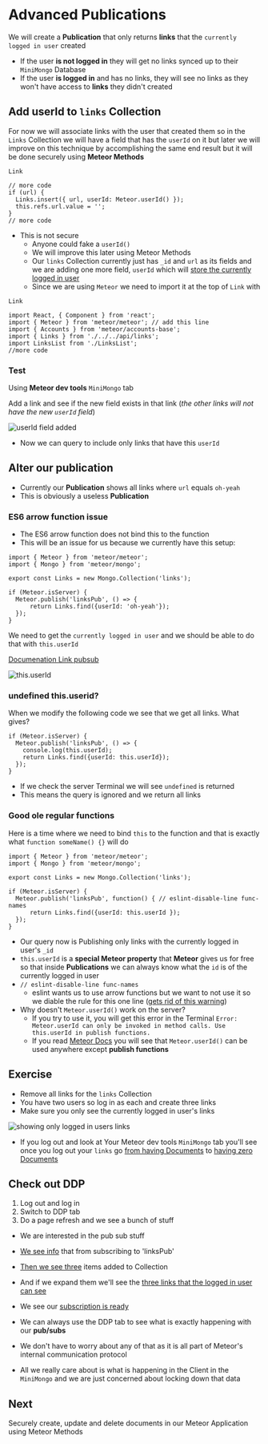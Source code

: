 # Advanced Publications
We will create a **Publication** that only returns **links** that the `currently logged in user` created

* If the user **is not logged in** they will get no links synced up to their `MiniMongo` Database
* If the user **is logged in** and has no links, they will see no links as they won't have access to **links** they didn't created

## Add userId to `links` Collection
For now we will associate links with the user that created them so in the `Links` Collection we will have a field that has the `userId` on it but later we will improve on this technique by accomplishing the same end result but it will be done securely using **Meteor Methods**

`Link`

```
// more code
if (url) {
  Links.insert({ url, userId: Meteor.userId() });
  this.refs.url.value = '';
}
// more code
```

* This is not secure
    - Anyone could fake a `userId()`
    - We will improve this later using Meteor Methods
    - Our `links` Collection currently just has `_id` and `url` as its fields and we are adding one more field, `userId` which will <u>store the currently logged in user</u>
    - Since we are using `Meteor` we need to import it at the top of `Link` with

`Link`

```
import React, { Component } from 'react';
import { Meteor } from 'meteor/meteor'; // add this line
import { Accounts } from 'meteor/accounts-base';
import { Links } from './../../api/links';
import LinksList from './LinksList';
//more code
```

### Test
Using **Meteor dev tools** `MiniMongo` tab

Add a link and see if the new field exists in that link (_the other links will not have the new `userId` field_)

![userId field added](https://i.imgur.com/zkfcFL1.png)

* Now we can query to include only links that have this `userId`

## Alter our publication
* Currently our **Publication** shows all links where `url` equals `oh-yeah`
* This is obviously a useless **Publication**

### ES6 arrow function issue
* The ES6 arrow function does not bind this to the function
* This will be an issue for us because we currently have this setup:

```
import { Meteor } from 'meteor/meteor';
import { Mongo } from 'meteor/mongo';

export const Links = new Mongo.Collection('links');

if (Meteor.isServer) {
  Meteor.publish('linksPub', () => {
      return Links.find({userId: 'oh-yeah'});
  });
}
```

We need to get the `currently logged in user` and we should be able to do that with `this.userId`

[Documenation Link pubsub](http://docs.meteor.com/api/pubsub.html)

![this.userId](https://i.imgur.com/yKK9Fiu.png)

### undefined this.userid?
When we modify the following code we see that we get all links. What gives?

```
if (Meteor.isServer) {
  Meteor.publish('linksPub', () => {
    console.log(this.userId);
    return Links.find({userId: this.userId});
  });
}
```

* If we check the server Terminal we will see `undefined` is returned
* This means the query is ignored and we return all links

### Good ole regular functions
Here is a time where we need to bind `this` to the function and that is exactly what `function someName() {}` will do

```
import { Meteor } from 'meteor/meteor';
import { Mongo } from 'meteor/mongo';

export const Links = new Mongo.Collection('links');

if (Meteor.isServer) {
  Meteor.publish('linksPub', function() { // eslint-disable-line func-names
      return Links.find({userId: this.userId });
  });
}
```

* Our query now is Publishing only links with the currently logged in user's `_id`
* `this.userId` is a **special Meteor property** that **Meteor** gives us for free so that inside **Publications** we can always know what the `id` is of the currently logged in user
* `// eslint-disable-line func-names`
    - eslint wants us to use arrow functions but we want to not use it so we diable the rule for this one line ([gets rid of this warning](https://i.imgur.com/j3pTjTn.png))
* Why doesn't `Meteor.userId()` work on the server?
    - If you try to use it, you will get this error in the Terminal `Error: Meteor.userId can only be invoked in method calls. Use this.userId in publish functions.`
    - If you read [Meteor Docs](http://docs.meteor.com/api/accounts.html#Meteor-userId) you will see that `Meteor.userId()` can be used anywhere except **publish functions**

## Exercise
* Remove all links for the `links` Collection
* You have two users so log in as each and create three links
* Make sure you only see the currently logged in user's links

![showing only logged in users links](https://i.imgur.com/LbVVDZq.png)

* If you log out and look at Your Meteor dev tools `MiniMongo` tab you'll see once you log out your `links` go [from having Documents](https://i.imgur.com/QovaNvP.png) to [having zero Documents](https://i.imgur.com/PHaXvKL.png)

## Check out DDP
1. Log out and log in
2. Switch to DDP tab
3. Do a page refresh and we see a bunch of stuff

* We are interested in the pub sub stuff
* [We see info](https://i.imgur.com/QCz0qMR.png) that from subscribing to 'linksPub'
* [Then we see three](https://i.imgur.com/ilkUVlL.png) items added to Collection
* And if we expand them we'll see the [three links that the logged in user can see](https://i.imgur.com/E2TfaO3.png)
* We see our [subscription is ready](https://i.imgur.com/VNCBtmr.png)

* We can always use the DDP tab to see what is exactly happening with our **pub/subs**
* We don't have to worry about any of that as it is all part of Meteor's internal communication protocol
* All we really care about is what is happening in the Client in the `MiniMongo` and we are just concerned about locking down that data

## Next
Securely create, update and delete documents in our Meteor Application using Meteor Methods

